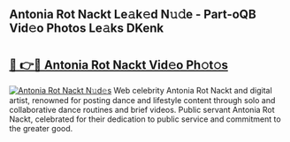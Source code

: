 ## Antonia Rot Nackt Le𝚊k𝚎d N𝚞𝚍e - Part-oQB Vid𝚎o Photos Le𝚊ks DKenk

# <h2><a href="http://fb7cy6.evod.top/?m=Antonia+Rot+Nackt">🔗 👉🔴 Antonia Rot Nackt Vid𝚎o Ph𝚘t𝚘s</a></h2>

[![Antonia Rot Nackt N𝚞d𝚎s](https://i.imgur.com/8V9OHl7.gif)](http://fb7cy6.evod.top/?m=Antonia+Rot+Nackt)
Web celebrity Antonia Rot Nackt and digital artist, renowned for posting dance and lifestyle content through solo and collaborative dance routines and brief videos. Public servant Antonia Rot Nackt, celebrated for their dedication to public service and commitment to the greater good. 
